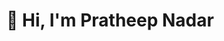 # 👋 Hi, I'm Pratheep Nadar

<!--- 🚀 **Data Analyst | Aspiring Software Engineer | Automation Enthusiast**

I'm currently working as a **Data Analyst** in the Project Management department at **Worley**, where I transform large datasets into actionable insights and automate workflows for operational efficiency.  
My ultimate goal is to transition into a **Software Development Engineer (SDE)** role, leveraging my skills in **Python, SQL, Java, JavaScript, Flask, React, and Machine Learning** to build impactful solutions.

---

## 🛠️ Tech Stack & Tools

**Languages & Frameworks**  
- Python (Pandas, NumPy, Flask)  
- Java & JavaScript (ESM)  
- SQL (Advanced queries, stored procedures)  
- HTML, CSS, React  
- R (Data Analysis & Visualization)  

**Data Tools**  
- Power BI (Advanced dashboards)  
- MS Excel (VBA Macros, Automation)  
- MS Power Automate (Flows)  
- ETL Pipeline Development  
- Firebase Firestore (Auth & Storage)  

**Other Skills**  
- Agile Methodology  
- Process Optimization & Workflow Automation  
- Dynamic HTML integration into Power BI  
- Cross-database data integration  

---

## 📌 Key Highlights

- **Data Automation** — Reduced manual work hours by automating reporting and ETL processes using Python, Macros, and Power Automate.
- **Executive Dashboards** — Designed user-friendly dashboards for top-tier management, enabling real-time decision-making.
- **Database Expertise** — Developed SQL queries and scripts for large datasets to ensure data accuracy and performance.
- **Custom Tools** — Built HTML and script-based enhancements for Power BI to extend visualization capabilities.
- **App Development** — Created a React Native app for project material tracking, integrated with Firebase for backend storage and authentication.

---

## 📂 Featured Projects

### 1. **React Native Project Material Tracker**  
📱 App to manage materials used in electrical wiring projects — supports project search, monthly tabs, and Firebase backend.  
**Tech:** React Native, Firebase Firestore, Authentication  

### 2. **Python ETL Automation Suite**  
⚡ Python scripts to extract, transform, and load data across multiple databases, ensuring speed and accuracy in reporting.  
**Tech:** Python, Pandas, SQLAlchemy  

### 3. **Dynamic Power BI Enhancements**  
📊 Integrated HTML-based tables and images into Power BI reports for richer visual context.  
**Tech:** HTML, JavaScript, Power BI  

---

## 🎯 2025 Goals

- Transition into an **SDE role** with a focus on backend and full-stack development.
- Achieve mastery in **LeetCode** & **Kaggle** while managing full-time work.
- Build scalable applications for both internal business operations and public use.

---

## 📫 Connect With Me

- **LinkedIn:** [linkedin.com/in/pratheepnadar](https://linkedin.com/in/pratheepnadar)  
- **GitHub:** [github.com/pratheepnadar](https://github.com/pratheepnadar)  

---

💡 _"Data tells a story — I build the tools to tell it better."_
--->

